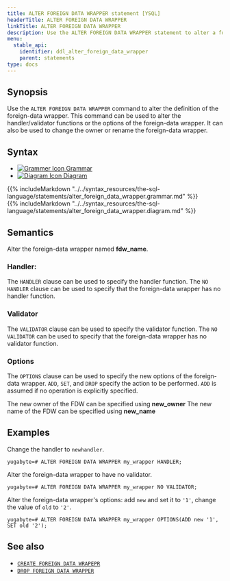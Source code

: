 ```yaml
---
title: ALTER FOREIGN DATA WRAPPER statement [YSQL]
headerTitle: ALTER FOREIGN DATA WRAPPER
linkTitle: ALTER FOREIGN DATA WRAPPER
description: Use the ALTER FOREIGN DATA WRAPPER statement to alter a foreign-data wrapper.
menu:
  stable_api:
    identifier: ddl_alter_foreign_data_wrapper
    parent: statements
type: docs
---
```


## Synopsis

Use the `ALTER FOREIGN DATA WRAPPER` command to alter the definition of the foreign-data wrapper. This command can be used to alter the handler/validator functions or the options of the foreign-data wrapper. It can also be used to change the owner or rename the foreign-data wrapper.

## Syntax

<ul class="nav nav-tabs nav-tabs-yb">
  <li >
    <a href="#grammar" class="nav-link active" id="grammar-tab" data-toggle="tab" role="tab" aria-controls="grammar" aria-selected="true">
      <img src="/icons/file-lines.svg" alt="Grammer Icon">
      Grammar
    </a>
  </li>
  <li>
    <a href="#diagram" class="nav-link" id="diagram-tab" data-toggle="tab" role="tab" aria-controls="diagram" aria-selected="false">
      <img src="/icons/diagram.svg" alt="Diagram Icon">
      Diagram
    </a>
  </li>
</ul>

<div class="tab-content">
  <div id="grammar" class="tab-pane fade show active" role="tabpanel" aria-labelledby="grammar-tab">
  {{% includeMarkdown "../../syntax_resources/the-sql-language/statements/alter_foreign_data_wrapper.grammar.md" %}}
  </div>
  <div id="diagram" class="tab-pane fade" role="tabpanel" aria-labelledby="diagram-tab">
  {{% includeMarkdown "../../syntax_resources/the-sql-language/statements/alter_foreign_data_wrapper.diagram.md" %}}
  </div>
</div>

## Semantics

Alter the foreign-data wrapper named **fdw_name**.

### Handler:
The `HANDLER` clause can be used to specify the handler function.
The `NO HANDLER` clause can be used to specify that the foreign-data wrapper has no handler function.

### Validator
The `VALIDATOR` clause can be used to specify the validator function.
The `NO VALIDATOR` can be used to specify that the foreign-data wrapper has no validator function.

### Options
The `OPTIONS` clause can be used to specify the new options of the foreign-data wrapper. `ADD`, `SET`, and `DROP` specify the action to be performed. `ADD` is assumed if no operation is explicitly specified.

The new owner of the FDW can be specified using **new_owner**
The new name of the FDW can be specified using **new_name**

## Examples

Change the handler to `newhandler`.

```plpgsql
yugabyte=# ALTER FOREIGN DATA WRAPPER my_wrapper HANDLER;
```

Alter the foreign-data wrapper to have no validator.

```plpgsql
yugabyte=# ALTER FOREIGN DATA WRAPPER my_wrapper NO VALIDATOR;
```

Alter the foreign-data wrapper's options: add `new` and set it to `'1'`, change the value of `old` to `'2'`.

```plpgsql
yugabyte=# ALTER FOREIGN DATA WRAPPER my_wrapper OPTIONS(ADD new '1', SET old '2');
```

## See also

- [`CREATE FOREIGN DATA WRAPEPR`](../ddl_create_foreign_data_wrapper/)
- [`DROP FOREIGN DATA WRAPPER`](../ddl_create_foreign_data_wrapper/)
